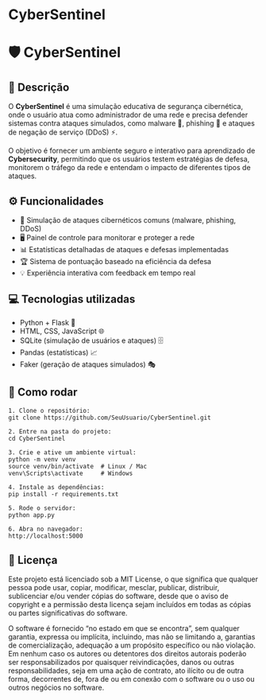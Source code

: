 # CyberSentinel

# 🛡️ CyberSentinel

## 📖 Descrição
O **CyberSentinel** é uma simulação educativa de segurança cibernética, onde o usuário atua como administrador de uma rede e precisa defender sistemas contra ataques simulados, como malware 🦠, phishing 🎣 e ataques de negação de serviço (DDoS) ⚡.  

O objetivo é fornecer um ambiente seguro e interativo para aprendizado de **Cybersecurity**, permitindo que os usuários testem estratégias de defesa, monitorem o tráfego da rede e entendam o impacto de diferentes tipos de ataques.

## ⚙️ Funcionalidades
- 🦠 Simulação de ataques cibernéticos comuns (malware, phishing, DDoS)  
- 🖥️ Painel de controle para monitorar e proteger a rede  
- 📊 Estatísticas detalhadas de ataques e defesas implementadas  
- 🏆 Sistema de pontuação baseado na eficiência da defesa  
- 💡 Experiência interativa com feedback em tempo real  

## 💻 Tecnologias utilizadas
- Python + Flask 🐍  
- HTML, CSS, JavaScript 🌐  
- SQLite (simulação de usuários e ataques) 🗄️  
- Pandas (estatísticas) 📈  
- Faker (geração de ataques simulados) 🎭  

## 🚀 Como rodar

```
1. Clone o repositório:
git clone https://github.com/SeuUsuario/CyberSentinel.git

2. Entre na pasta do projeto:
cd CyberSentinel

3. Crie e ative um ambiente virtual:
python -m venv venv
source venv/bin/activate  # Linux / Mac
venv\Scripts\activate     # Windows

4. Instale as dependências:
pip install -r requirements.txt

5. Rode o servidor:
python app.py

6. Abra no navegador:
http://localhost:5000

```

## 📄 Licença
Este projeto está licenciado sob a MIT License, o que significa que qualquer pessoa pode usar, copiar, modificar, mesclar, publicar, distribuir, sublicenciar e/ou vender cópias do software, desde que o aviso de copyright e a permissão desta licença sejam incluídos em todas as cópias ou partes significativas do software.

O software é fornecido “no estado em que se encontra”, sem qualquer garantia, expressa ou implícita, incluindo, mas não se limitando a, garantias de comercialização, adequação a um propósito específico ou não violação. Em nenhum caso os autores ou detentores dos direitos autorais poderão ser responsabilizados por quaisquer reivindicações, danos ou outras responsabilidades, seja em uma ação de contrato, ato ilícito ou de outra forma, decorrentes de, fora de ou em conexão com o software ou o uso ou outros negócios no software.
